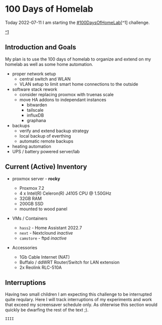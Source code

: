 # 100 Days of Homelab

Today 2022-07-11 I am starting the [#100DaysOfHomeLab](https://100daysofhomelab.com/)[^1] challenge.

[^1](https://docs.technotim.live/posts/100-days-of-homelab/)

## Introduction and Goals

My plan is to use the 100 days of homelab to organize and extend on my homelab as well as some home automation.

- proper network setup
    - central switch and WLAN
    - VLAN setup to limit smart home connections to the outside
- software stack rework
    - consider replacing proxmox with truenas scale
    - move HA addons to independant instances
        - bitwarden
        - tailscale
        - influxDB
        - graphana
- backups
    - verify and extend backup strategy
    - local backup of everthing
    - automatic remote backups
- heating automation
- UPS / battery powered server/lab

## Current (Active) Inventory

- proxmox server - **rocky**
    - Proxmox 7.2
    - 4 x Intel(R) Celeron(R) J4105 CPU @ 1.50GHz
    - 32GB RAM
    - 200GB SSD
    - mounted to wood panel

- VMs / Containers
    - `hass2` - Home Assistant 2022.7
    - `next` - Nextclound *inactive*
    - `camstore` - ftpd *inactive*

- Accessories
    - 1Gb Cable Internet (NAT)
    - Buffalo / ddWRT Router/Switch for LAN extension
    - 2x Reolink RLC-510A

## Interruptions
Having two small children I am expecting this challenge to be interrupted quite requlary.
Here I will track interruptions of my experiments and work that exceed my screensaver schedule only.
As ohterwise this section would quickly be dwarfing the rest of the text ;).

```
IIII
```
